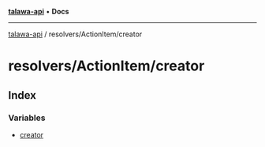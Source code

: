 [**talawa-api**](../../../README.md) • **Docs**

***

[talawa-api](../../../modules.md) / resolvers/ActionItem/creator

# resolvers/ActionItem/creator

## Index

### Variables

- [creator](variables/creator.md)
